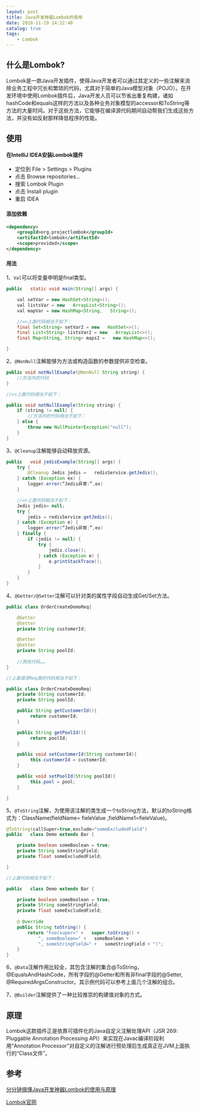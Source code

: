 ```yaml
---
layout: post
title: Java开发神器Lombok的使用
date: 2018-11-19 14:22:48
catalog: true
tags:
    - Lombok
---
```


## 什么是Lombok?

Lombok是一款Java开发插件，使得Java开发者可以通过其定义的一些注解来消除业务工程中冗长和繁琐的代码，尤其对于简单的Java模型对象（POJO）。在开发环境中使用Lombok插件后，Java开发人员可以节省出重复构建，诸如hashCode和equals这样的方法以及各种业务对象模型的accessor和ToString等方法的大量时间。对于这些方法，它能够在编译源代码期间自动帮我们生成这些方法，并没有如反射那样降低程序的性能。

## 使用

#### 在IntelliJ IDEA安装Lombok插件

- 定位到 File > Settings > Plugins
- 点击 Browse repositories…
- 搜索 Lombok Plugin
- 点击 Install plugin
- 重启 IDEA

#### 添加依赖

```xml
<dependency>
    <groupId>org.projectlombok</groupId>
    <artifactId>lombok</artifactId>
    <scope>provided</scope>
</dependency>
```

#### 用法

1、`Val`可以将变量申明是final类型。

```java
public   static void main(String[] args) {

    val setVar = new HashSet<String>();
    val listsVar = new   ArrayList<String>();
    val mapVar = new HashMap<String,   String>();

    //=>上面代码相当于如下：
    final Set<String> setVar2 = new   HashSet<>();
    final List<String> listsVar2 = new   ArrayList<>();
    final Map<String, String> maps2 =   new HashMap<>();

}
```

2、`@NonNull`注解能够为方法或构造函数的参数提供非空检查。

```java
public void notNullExample(@NonNull String string) {
    //方法内的代码
}

//=>上面代码相当于如下：

public void notNullExample(String string) {
    if (string != null) {
        //方法内的代码相当于如下：
    } else {
        throw new NullPointerException("null");
    }
}
```

3、`@Cleanup`注解能够自动释放资源。

```java
public   void jedisExample(String[] args) {
    try {
        @Cleanup Jedis jedis =   redisService.getJedis();
    } catch (Exception ex) {
        logger.error(“Jedis异常:”,ex)
    }

    //=>上面代码相当于如下：
    Jedis jedis= null;
    try {
        jedis = redisService.getJedis();
    } catch (Exception e) {
        logger.error(“Jedis异常:”,ex)
    } finally {
        if (jedis != null) {
            try {
                jedis.close();
            } catch (Exception e) {
                e.printStackTrace();
            }
        }
    }
}
```

4、`@Getter/@Setter`注解可以针对类的属性字段自动生成Get/Set方法。

```java
public class OrderCreateDemoReq{

    @Getter
    @Setter
    private String customerId;

    @Setter
    @Getter
    private String poolId;
    
    //其他代码……
}

//上面请求Req类的代码相当于如下：

public class OrderCreateDemoReq{
    private String customerId;    
    private String poolId;

    public String getCustomerId(){
         return customerId;
    }

    public String getPoolId(){
         return poolId;
    }

    public void setCustomerId(String customerId){
         this.customerId = customerId;
    }

    public void setPoolId(String poolId){
         this.pool = pool;
    }

}
```

5、`@ToString`注解，为使用该注解的类生成一个toString方法，默认的toString格式为：ClassName(fieldName= fieleValue ,fieldName1=fieleValue)。

```java
@ToString(callSuper=true,exclude="someExcludedField")
public   class Demo extends Bar {

    private boolean someBoolean = true;
    private String someStringField;
    private float someExcludedField;

}

//上面代码相当于如下：

public   class Demo extends Bar {

    private boolean someBoolean = true;
    private String someStringField;
    private float someExcludedField;
   
    @ Override
    public String toString() {
        return "Foo(super=" +   super.toString() +
            ", someBoolean=" +   someBoolean +
            ", someStringField=" +   someStringField + ")";
    }
}
```

6、`@Data`注解作用比较全，其包含注解的集合@ToString，@EqualsAndHashCode，所有字段的@Getter和所有非final字段的@Setter, @RequiredArgsConstructor。其示例代码可以参考上面几个注解的组合。

7、`@Builder`注解提供了一种比较推崇的构建值对象的方式。

## 原理

Lombok这款插件正是依靠可插件化的Java自定义注解处理API（JSR 269: Pluggable Annotation Processing API）来实现在Javac编译阶段利用“Annotation Processor”对自定义的注解进行预处理后生成真正在JVM上面执行的“Class文件”。

## 参考

[分分钟搞懂Java开发神器Lombok的使用与原理](https://mp.weixin.qq.com/s/lAC0rvUG24e1O8xhq5mGQA)

[Lombok官网](https://projectlombok.org/)